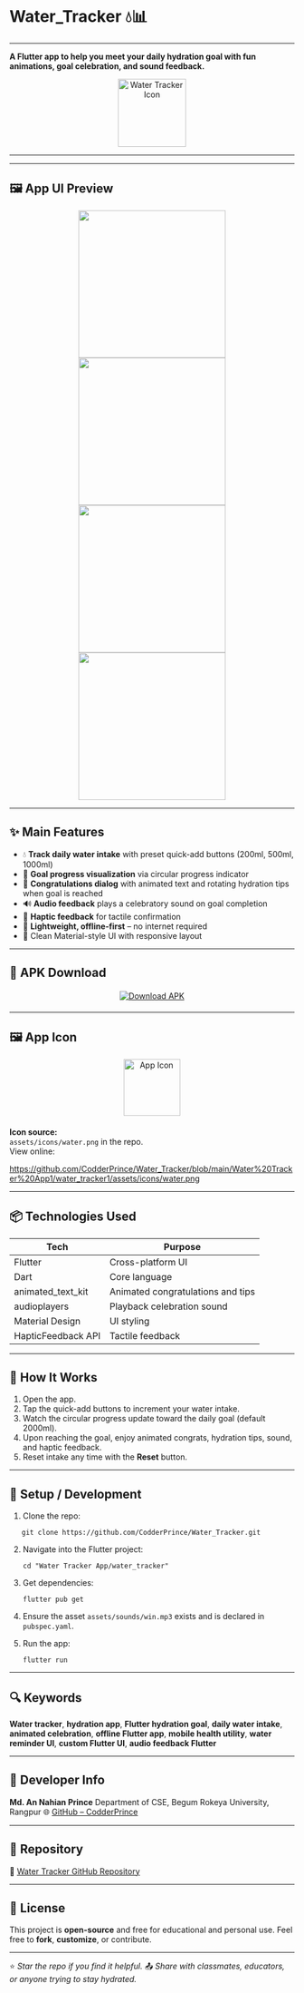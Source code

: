 # Water_Tracker 💧📊
---



**A Flutter app to help you meet your daily hydration goal with fun animations, goal celebration, and sound feedback.**

<div align="center" style="margin-top: 10px; margin-bottom: 10px;">
  <img src="https://github.com/CodderPrince/Water_Tracker/blob/main/Water%20Tracker%20App1/water_tracker1/assets/icons/water.png" alt="Water Tracker Icon" width="120" />
</div>

---
---

## 🖼️ App UI Preview

<p align="center">
  <img src="https://github.com/CodderPrince/Water_Tracker/blob/main/UI/Screenshot_20250804_025000.png" width="260" />
  <img src="https://github.com/CodderPrince/Water_Tracker/blob/main/UI/Screenshot_20250804_025008.png" width="260" />
  <img src="https://github.com/CodderPrince/Water_Tracker/blob/main/UI/Screenshot_20250804_025018.png" width="260" />
  <img src="https://github.com/CodderPrince/Water_Tracker/blob/main/UI/Screenshot_20250804_025026.png" width="260" />
</p>

---
## ✨ Main Features

- 💧 **Track daily water intake** with preset quick-add buttons (200ml, 500ml, 1000ml)  
- 🎯 **Goal progress visualization** via circular progress indicator  
- 🎉 **Congratulations dialog** with animated text and rotating hydration tips when goal is reached  
- 🔊 **Audio feedback** plays a celebratory sound on goal completion  
- 🤲 **Haptic feedback** for tactile confirmation  
- 🧠 **Lightweight, offline-first** – no internet required  
- 🎨 Clean Material-style UI with responsive layout  

---

## 🚀 APK Download

<div align="center" style="margin: 20px 0;">
  <a href="https://github.com/CodderPrince/Water_Tracker/blob/main/apk/Water%20Tracker.apk" target="_blank">
    <img src="https://img.shields.io/badge/⬇️%20Download%20Water%20Tracker%20APK-Android-blue?style=for-the-badge&logo=android" alt="Download APK" />
  </a>
</div>

---

## 🖼️ App Icon

<div align="center" style="margin-bottom: 20px;">
  <img src="https://github.com/CodderPrince/Water_Tracker/blob/main/Water%20Tracker%20App1/water_tracker1/assets/icons/water.png" alt="App Icon" width="100" />
</div>

**Icon source:**  
`assets/icons/water.png` in the repo.  
View online:

https://github.com/CodderPrince/Water_Tracker/blob/main/Water%20Tracker%20App1/water_tracker1/assets/icons/water.png

---

## 📦 Technologies Used

| Tech | Purpose |
|------|---------|
| Flutter | Cross-platform UI |
| Dart | Core language |
| animated_text_kit | Animated congratulations and tips |
| audioplayers | Playback celebration sound |
| Material Design | UI styling |
| HapticFeedback API | Tactile feedback |

---

## 📝 How It Works

1. Open the app.  
2. Tap the quick-add buttons to increment your water intake.  
3. Watch the circular progress update toward the daily goal (default 2000ml).  
4. Upon reaching the goal, enjoy animated congrats, hydration tips, sound, and haptic feedback.  
5. Reset intake any time with the **Reset** button.

---

## 🚧 Setup / Development

1. Clone the repo:
```
   git clone https://github.com/CodderPrince/Water_Tracker.git
```

2. Navigate into the Flutter project:

   ```
   cd "Water Tracker App/water_tracker"
   ```
3. Get dependencies:

   ```
   flutter pub get
   ```
4. Ensure the asset `assets/sounds/win.mp3` exists and is declared in `pubspec.yaml`.
5. Run the app:

   ```
   flutter run
   ```

---

## 🔍 Keywords

**Water tracker**, **hydration app**, **Flutter hydration goal**, **daily water intake**, **animated celebration**, **offline Flutter app**, **mobile health utility**, **water reminder UI**, **custom Flutter UI**, **audio feedback Flutter**

---

## 💬 Developer Info

**Md. An Nahian Prince**
Department of CSE, Begum Rokeya University, Rangpur
🌐 [GitHub – CodderPrince](https://github.com/CodderPrince)

---

## 📂 Repository

🔗 [Water Tracker GitHub Repository](https://github.com/CodderPrince/Water_Tracker)

---

## 📌 License

This project is **open-source** and free for educational and personal use.
Feel free to **fork**, **customize**, or contribute.

---

⭐ *Star the repo if you find it helpful.*
📤 *Share with classmates, educators, or anyone trying to stay hydrated.*
